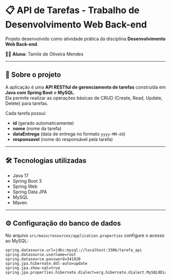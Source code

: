 # 📋 API de Tarefas - Trabalho de Desenvolvimento Web Back-end

Projeto desenvolvido como atividade prática da disciplina **Desenvolvimento Web Back-end**.  

👩‍💻 **Aluna:** Tamile de Oliveira Mendes  

---

## 🚀 Sobre o projeto
A aplicação é uma **API RESTful de gerenciamento de tarefas** construída em **Java com Spring Boot** e **MySQL**.  
Ela permite realizar as operações básicas de CRUD (Create, Read, Update, Delete) para tarefas.

Cada tarefa possui:
- **id** (gerado automaticamente)
- **nome** (nome da tarefa)
- **dataEntrega** (data de entrega no formato `yyyy-MM-dd`)
- **responsavel** (nome do responsável pela tarefa)

---

## 🛠 Tecnologias utilizadas
- Java 17
- Spring Boot 3
- Spring Web
- Spring Data JPA
- MySQL
- Maven

---

## ⚙️ Configuração do banco de dados
No arquivo `src/main/resources/application.properties` configure o acesso ao MySQL:

```properties
spring.datasource.url=jdbc:mysql://localhost:3306/tarefa_api
spring.datasource.username=root
spring.datasource.password=341920
spring.jpa.hibernate.ddl-auto=update
spring.jpa.show-sql=true
spring.jpa.properties.hibernate.dialect=org.hibernate.dialect.MySQL8Dialect
